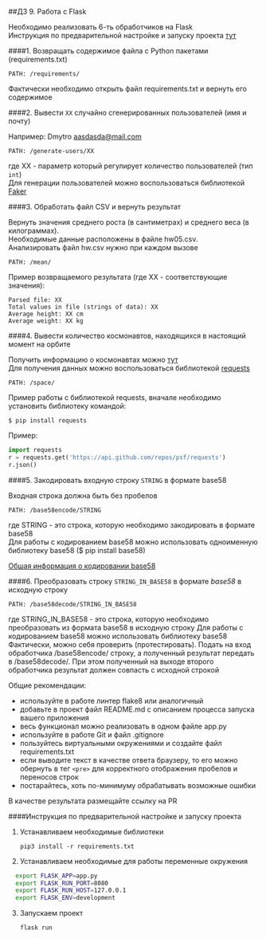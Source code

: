 ##ДЗ 9. Работа с Flask 

Необходимо реализовать 6-ть обработчиков на Flask  
Инструкция по предварительной настройке и запуску проекта [тут](#Инструкция-по-предварительной-настройке-и-запуску-проекта)

####1. Возвращать содержимое файла с Python пакетами (requirements.txt)

`PATH: /requirements/`

Фактически необходимо открыть файл requirements.txt и вернуть его содержимое

####2. Вывести `XX` случайно сгенерированных пользователей (имя и почту)

Например: Dmytro aasdasda@mail.com

`PATH: /generate-users/XX`

где XX - параметр который регулирует количество пользователей (тип `int`)  
Для генерации пользователей можно воспользоваться библиотекой [Faker](https://pypi.org/project/Faker/)


####3. Обработать файл CSV и вернуть результат

Вернуть значения среднего роста (в сантиметрах) и среднего веса (в килограммах).  
Необходимые данные расположены в файле hw05.csv.  
Анализировать файл hw.csv нужно при каждом вызове

`PATH: /mean/`

Пример возвращаемого результата (где XX - соответствующие значения):

```
Parsed file: XX
Total values in file (strings of data): XX
Average height: XX cm
Average weight: XX kg
```


####4. Вывести количество космонавтов, находящихся в настоящий момент на орбите

Получить информацию о космонавтах можно [тут](http://api.open-notify.org/astros.json)  
Для получения данных можно воспользоваться библиотекой [requests](https://pypi.org/project/requests/)

`PATH: /space/`

Пример работы с библиотекой requests, вначале необходимо установить библиотеку командой:

`$ pip install requests`

Пример:

```python
import requests
r = requests.get('https://api.github.com/repos/psf/requests')
r.json()
```


####5. Закодировать входную строку `STRING` в формате base58

Входная строка должна быть без пробелов

`PATH: /base58encode/STRING`

где STRING - это строка, которую необходимо закодировать в формате base58  
Для работы с кодированием base58 можно использовать одноименную библиотеку base58 ($ pip install base58)

[Обшая информация о кодировании base58](https://ru.wikipedia.org/wiki/Base58)    
  
####6. Преобразовать строку `STRING_IN_BASE58` в формате *base58* в исходную строку

`PATH: /base58decode/STRING_IN_BASE58`


где STRING_IN_BASE58 - это строка, которую необходимо преобразовать из формата base58 в исходную строку
Для работы с кодированием base58 можно использовать библиотеку base58
Фактически, можно себя проверить (протестировать). Подать на вход обработчика /base58encode/ строку, а полученный результат передать в /base58decode/. При этом полученный на выходе второго обработчика результат должен совпасть с исходной строкой


Общие рекомендации:
    
   * используйте в работе линтер flake8 или аналогичный
   * добавьте в проект файл README.md с описанием процесса запуска вашего приложения 
   * весь функционал можно реализовать в одном файле app.py 
   * используйте в работе Git и файл .gitignore 
   * пользуйтесь виртуальными окружениями и создайте файл requirements.txt 
   * если выводите текст в качестве ответа браузеру, то его можно обернуть в тег `<pre>` для корректного отображения пробелов и переносов строк 
   * постарайтесь, хоть по-минимуму обрабатывать возможные ошибки


В качестве результата размещайте ссылку на PR

####Инструкция по предварительной настройке и запуску проекта  

1. Устанавливаем необходимые библиотеки  
  

    `pip3 install -r requirements.txt`  

2. Устанавливаем необходимые для работы переменные окружения  
  
```bash
  export FLASK_APP=app.py
  export FLASK_RUN_PORT=8080
  export FLASK_RUN_HOST=127.0.0.1
  export FLASK_ENV=development
```

3. Запускаем проект  
  
    `flask run`
